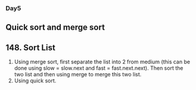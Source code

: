 ### Day5
## Quick sort and merge sort
## 148. Sort List
1. Using merge sort, first separate the list into 2 from medium (this can be done using slow = slow.next and fast = fast.next.next). Then sort the two list and then using merge to merge this two list.
2. Using quick sort.
